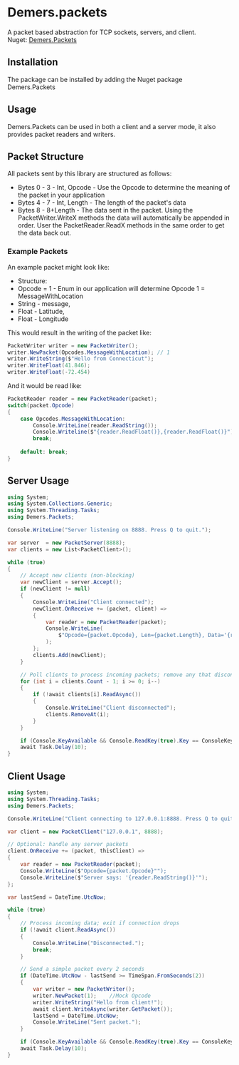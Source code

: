 # Demers.packets
A packet based abstraction for TCP sockets, servers, and client.  
Nuget: [Demers.Packets](https://www.nuget.org/packages/Demers.Packets)

## Installation
The package can be installed by adding the Nuget package Demers.Packets

## Usage
Demers.Packets can be used in both a client and a server mode, it also provides packet readers and writers.

## Packet Structure
All packets sent by this library are structured as follows:
* Bytes 0 - 3 - Int, Opcode - Use the Opcode to determine the meaning of the packet in your application
* Bytes 4 - 7 - Int, Length - The length of the packet's data
* Bytes 8 - 8+Length - The data sent in the packet. Using the PacketWriter.WriteX methods the data will automatically be appended in order. User the PacketReader.ReadX methods in the same order to get the data back out.

### Example Packets
An example packet might look like:
* Structure:
* Opcode = 1 - Enum in our application will determine Opcode 1 = MessageWithLocation
* String - message,
* Float - Latitude,
* Float - Longitude

This would result in the writing of the packet like:
```csharp
PacketWriter writer = new PacketWriter();
writer.NewPacket(Opcodes.MessageWithLocation); // 1
writer.WriteString($"Hello from Connecticut");
writer.WriteFloat(41.846);
writer.WriteFloat(-72.454)
```
And it would be read like:
```csharp
PacketReader reader = new PacketReader(packet);
switch(packet.Opcode)
{
    case Opcodes.MessageWithLocation:
        Console.WriteLine(reader.ReadString());
        Console.Writeline($"{reader.ReadFloat()},{reader.ReadFloat()}");
        break;
    
    default: break;
}
```
## Server Usage
```csharp
using System;
using System.Collections.Generic;
using System.Threading.Tasks;
using Demers.Packets;

Console.WriteLine("Server listening on 8888. Press Q to quit.");

var server  = new PacketServer(8888);
var clients = new List<PacketClient>();

while (true)
{
    // Accept new clients (non-blocking)
    var newClient = server.Accept();
    if (newClient != null)
    {
        Console.WriteLine("Client connected");
        newClient.OnReceive += (packet, client) =>
        {
            var reader = new PacketReader(packet);
            Console.WriteLine(
                $"Opcode={packet.Opcode}, Len={packet.Length}, Data='{reader.ReadString()}'"
            );
        };
        clients.Add(newClient);
    }

    // Poll clients to process incoming packets; remove any that disconnect
    for (int i = clients.Count - 1; i >= 0; i--)
    {
        if (!await clients[i].ReadAsync())
        {
            Console.WriteLine("Client disconnected");
            clients.RemoveAt(i);
        }
    }

    if (Console.KeyAvailable && Console.ReadKey(true).Key == ConsoleKey.Q) break;
    await Task.Delay(10);
}
```
## Client Usage
```csharp
using System;
using System.Threading.Tasks;
using Demers.Packets;

Console.WriteLine("Client connecting to 127.0.0.1:8888. Press Q to quit.");

var client = new PacketClient("127.0.0.1", 8888);

// Optional: handle any server packets
client.OnReceive += (packet, thisClient) =>
{
    var reader = new PacketReader(packet);
    Console.WriteLine($"Opcode={packet.Opcode}"");
    Console.WriteLine($"Server says: '{reader.ReadString()}'");
};

var lastSend = DateTime.UtcNow;

while (true)
{
    // Process incoming data; exit if connection drops
    if (!await client.ReadAsync())
    {
        Console.WriteLine("Disconnected.");
        break;
    }

    // Send a simple packet every 2 seconds
    if (DateTime.UtcNow - lastSend >= TimeSpan.FromSeconds(2))
    {
        var writer = new PacketWriter();
        writer.NewPacket(1);    //Mock Opcode
        writer.WriteString("Hello from client!");
        await client.WriteAsync(writer.GetPacket());
        lastSend = DateTime.UtcNow;
        Console.WriteLine("Sent packet.");
    }

    if (Console.KeyAvailable && Console.ReadKey(true).Key == ConsoleKey.Q) break;
    await Task.Delay(10);
}
```